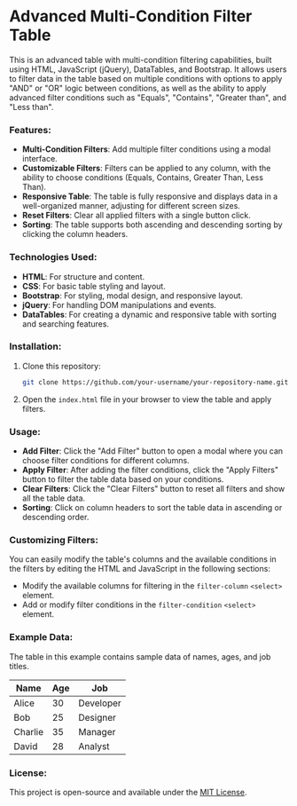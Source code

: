 # Advanced Multi-Condition Filter Table

This is an advanced table with multi-condition filtering capabilities, built using HTML, JavaScript (jQuery), DataTables, and Bootstrap. It allows users to filter data in the table based on multiple conditions with options to apply "AND" or "OR" logic between conditions, as well as the ability to apply advanced filter conditions such as "Equals", "Contains", "Greater than", and "Less than".

### Features:
- **Multi-Condition Filters**: Add multiple filter conditions using a modal interface.
- **Customizable Filters**: Filters can be applied to any column, with the ability to choose conditions (Equals, Contains, Greater Than, Less Than).
- **Responsive Table**: The table is fully responsive and displays data in a well-organized manner, adjusting for different screen sizes.
- **Reset Filters**: Clear all applied filters with a single button click.
- **Sorting**: The table supports both ascending and descending sorting by clicking the column headers.

### Technologies Used:
- **HTML**: For structure and content.
- **CSS**: For basic table styling and layout.
- **Bootstrap**: For styling, modal design, and responsive layout.
- **jQuery**: For handling DOM manipulations and events.
- **DataTables**: For creating a dynamic and responsive table with sorting and searching features.

### Installation:
1. Clone this repository:
    ```bash
    git clone https://github.com/your-username/your-repository-name.git
    ```

2. Open the `index.html` file in your browser to view the table and apply filters.

### Usage:
- **Add Filter**: Click the "Add Filter" button to open a modal where you can choose filter conditions for different columns.
- **Apply Filter**: After adding the filter conditions, click the "Apply Filters" button to filter the table data based on your conditions.
- **Clear Filters**: Click the "Clear Filters" button to reset all filters and show all the table data.
- **Sorting**: Click on column headers to sort the table data in ascending or descending order.

### Customizing Filters:
You can easily modify the table's columns and the available conditions in the filters by editing the HTML and JavaScript in the following sections:

- Modify the available columns for filtering in the `filter-column` `<select>` element.
- Add or modify filter conditions in the `filter-condition` `<select>` element.

### Example Data:
The table in this example contains sample data of names, ages, and job titles.

| Name     | Age | Job        |
|----------|-----|------------|
| Alice    | 30  | Developer  |
| Bob      | 25  | Designer   |
| Charlie  | 35  | Manager    |
| David    | 28  | Analyst    |

### License:
This project is open-source and available under the [MIT License](LICENSE).
